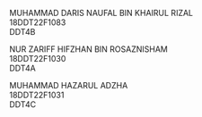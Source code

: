 MUHAMMAD DARIS NAUFAL BIN KHAIRUL RIZAL<br>
18DDT22F1083<br>
DDT4B<br>
<p>
NUR ZARIFF HIFZHAN BIN ROSAZNISHAM<br>
18DDT22F1030<br>
DDT4A<br>
<p>
MUHAMMAD HAZARUL ADZHA<br>
18DDT22F1031<br>
DDT4C
